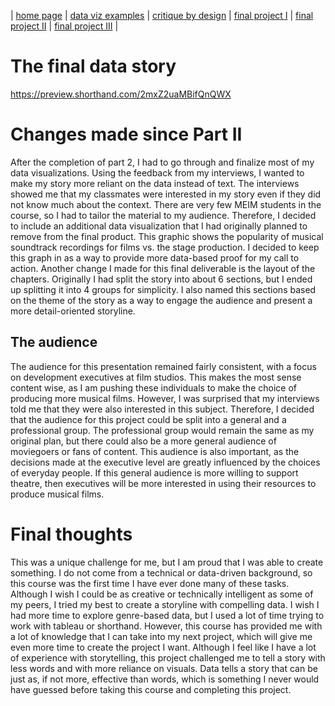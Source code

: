 | [home page](https://cmustudent.github.io/tswd-portfolio-templates/) | [data viz examples](dataviz-examples) | [critique by design](critique-by-design) | [final project I](final-project-part-one) | [final project II](final-project-part-two) | [final project III](final-project-part-three) |

# The final data story

https://preview.shorthand.com/2mxZ2uaMBifQnQWX

# Changes made since Part II

After the completion of part 2, I had to go through and finalize most of my data visualizations. Using the feedback from my interviews, I wanted to make my story more reliant on the data instead of text. The interviews showed me that my classmates were interested in my story even if they did not know much about the context. There are very few MEIM students in the course, so I had to tailor the material to my audience. Therefore, I decided to include an additional data visualization that I had originally planned to remove from the final product. This graphic shows the popularity of musical soundtrack recordings for films vs. the stage production. I decided to keep this graph in as a way to provide more data-based proof for my call to action.
Another change I made for this final deliverable is the layout of the chapters. Originally I had split the story into about 6 sections, but I ended up splitting it into 4 groups for simplicity. I also named this sections based on the theme of the story as a way to engage the audience and present a more detail-oriented storyline. 

## The audience

The audience for this presentation remained fairly consistent, with a focus on development executives at film studios. This makes the most sense content wise, as I am pushing these individuals to make the choice of producing more musical films. However, I was surprised that my interviews told me that they were also interested in this subject. Therefore, I decided that the audience for this project could be split into a general and a professional group. The professional group would remain the same as my original plan, but there could also be a more general audience of moviegoers or fans of content. This audience is also important, as the decisions made at the executive level are greatly influenced by the choices of everyday people. If this general audience is more willing to support theatre, then executives will be more interested in using their resources to produce musical films. 


# Final thoughts

This was a unique challenge for me, but I am proud that I was able to create something. I do not come from a technical or data-driven background, so this course was the first time I have ever done many of these tasks. Although I wish I could be as creative or technically intelligent as some of my peers, I tried my best to create a storyline with compelling data. I wish I had more time to explore genre-based data, but I used a lot of time trying to work with tableau or shorthand. However, this course has provided me with a lot of knowledge that I can take into my next project, which will give me even more time to create the project I want. 
Although I feel like I have a lot of experience with storytelling, this project challenged me to tell a story with less words and with more reliance on visuals. Data tells a story that can be just as, if not more, effective than words, which is something I never would have guessed before taking this course and completing this project. 


